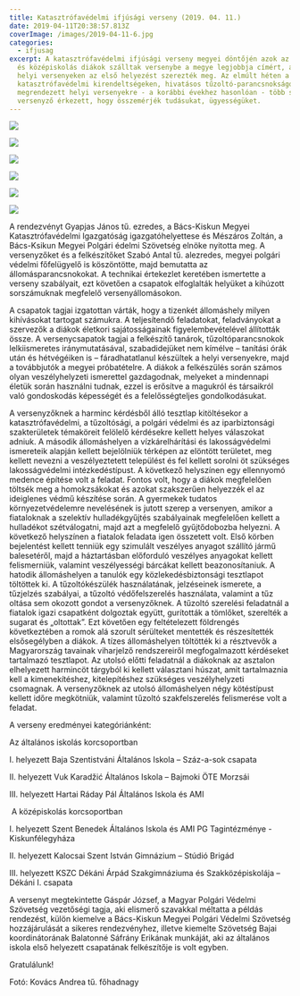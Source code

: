 ```yaml
---
title: Katasztrófavédelmi ifjúsági verseny (2019. 04. 11.)
date: 2019-04-11T20:38:57.813Z
coverImage: /images/2019-04-11-6.jpg
categories:
  - ifjusag
excerpt: A katasztrófavédelmi ifjúsági verseny megyei döntőjén azok az általános
  és középiskolás diákok szálltak versenybe a megye legjobbja címért, akik a
  helyi versenyeken az első helyezést szerezték meg. Az elmúlt héten a
  katasztrófavédelmi kirendeltségeken, hivatásos tűzoltó-parancsnokságokon
  megrendezett helyi versenyekre - a korábbi évekhez hasonlóan - több száz
  versenyző érkezett, hogy összemérjék tudásukat, ügyességüket.
---
```

![](/images/2019-04-11-6.jpg)

![](/images/2019-04-11-1.jpg)

![](/images/2019-04-11-2.jpg)

![](/images/2019-04-11-3.jpg)

![](/images/2019-04-11-4.jpg)

![](/images/2019-04-11-5.jpg)

A rendezvényt Gyapjas János tű. ezredes, a Bács-Kiskun Megyei Katasztrófavédelmi Igazgatóság igazgatóhelyettese és Mészáros Zoltán, a Bács-Ksikun Megyei Polgári édelmi Szövetség elnöke nyitotta meg. A versenyzőket és a felkészítőket Szabó Antal tű. alezredes, megyei polgári védelmi főfelügyelő is köszöntötte, majd bemutatta az állomásparancsnokokat. A technikai értekezlet keretében ismertette a verseny szabályait, ezt követően a csapatok elfoglalták helyüket a kihúzott sorszámuknak megfelelő versenyállomásokon.

A csapatok tagjai izgatottan várták, hogy a tizenkét állomáshely milyen kihívásokat tartogat számukra. A teljesítendő feladatokat, feladványokat a szervezők a diákok életkori sajátosságainak figyelembevételével állították össze. A versenycsapatok tagjai a felkészítő tanárok, tűzoltóparancsnokok lelkiismeretes iránymutatásával, szabadidejüket nem kímélve – tanítási órák után és hétvégéiken is – fáradhatatlanul készültek a helyi versenyekre, majd a továbbjutók a megyei próbatételre. A diákok a felkészülés során számos olyan veszélyhelyzeti ismerettel gazdagodnak, melyeket a mindennapi életük során használni tudnak, ezzel is erősítve a magukról és társaikról való gondoskodás képességét és a felelősségteljes gondolkodásukat.

A versenyzőknek a harminc kérdésből álló tesztlap kitöltésekor a katasztrófavédelmi, a tűzoltósági, a polgári védelmi és az iparbiztonsági szakterületek témaköreit felölelő kérdésekre kellett helyes válaszokat adniuk. A második állomáshelyen a vízkárelhárítási és lakosságvédelmi ismereteik alapján kellett bejelölniük térképen az elöntött területet, meg kellett nevezni a veszélyeztetett települést és fel kellett sorolni öt szükséges lakosságvédelmi intézkedéstípust. A következő helyszínen egy ellennyomó medence építése volt a feladat. Fontos volt, hogy a diákok megfelelően töltsék meg a homokzsákokat és azokat szakszerűen helyezzék el az ideiglenes védmű készítése során. A gyermekek tudatos környezetvédelemre nevelésének is jutott szerep a versenyen, amikor a fiataloknak a szelektív hulladékgyűjtés szabályainak megfelelően kellett a hulladékot szétválogatni, majd azt a megfelelő gyűjtődobozba helyezni. A következő helyszínen a fiatalok feladata igen összetett volt. Első körben bejelentést kellett tenniük egy szimulált veszélyes anyagot szállító jármű balesetéről, majd a háztartásban előforduló veszélyes anyagokat kellett felismerniük, valamint veszélyességi bárcákat kellett beazonosítaniuk. A hatodik állomáshelyen a tanulók egy közlekedésbiztonsági tesztlapot töltöttek ki. A tűzoltókészülék használatának, jelzéseinek ismerete, a tűzjelzés szabályai, a tűzoltó védőfelszerelés használata, valamint a tűz oltása sem okozott gondot a versenyzőknek. A tűzoltó szerelési feladatnál a fiatalok igazi csapatként dolgoztak együtt, gurították a tömlőket, szerelték a sugarat és „oltottak”. Ezt követően egy feltételezett földrengés következtében a romok alá szorult sérülteket mentették és részesítették elsősegélyben a diákok. A tízes állomáshelyen töltötték ki a résztvevők a Magyarország tavainak viharjelző rendszereiről megfogalmazott kérdéseket tartalmazó tesztlapot. Az utolsó előtti feladatnál a diákoknak az asztalon elhelyezett harmincöt tárgyból ki kellett választani húszat, amit tartalmaznia kell a kimenekítéshez, kitelepítéshez szükséges veszélyhelyzeti csomagnak. A versenyzőknek az utolsó állomáshelyen négy kötéstípust kellett időre megkötniük, valamint tűzoltó szakfelszerelés felismerése volt a feladat.

A verseny eredményei kategóriánként:

Az általános iskolás korcsoportban

I. helyezett Baja Szentistváni Általános Iskola – Száz-a-sok csapata

II. helyezett Vuk Karadžić Általános Iskola – Bajmoki ÖTE Morzsái

III. helyezett Hartai Ráday Pál Általános Iskola és AMI

 A középiskolás korcsoportban

I. helyezett Szent Benedek Általános Iskola és AMI PG Tagintézménye - Kiskunfélegyháza

II. helyezett Kalocsai Szent István Gimnázium – Stúdió Brigád

III. helyezett KSZC Dékáni Árpád Szakgimnáziuma és Szakközépiskolája – Dékáni I. csapata

A﻿ versenyt megtekintette Gáspár József, a Magyar Polgári Védelmi Szövetség vezetőségi tagja, aki elismerő szavakkal méltatta a példás rendezést, külön kiemelve a Bács-Kiskun Megyei Polgári Védelmi Szövetség hozzájárulását a sikeres rendezvényhez, illetve  kiemelte Szövetség Bajai koordinátorának Balatonné Sáfrány Erikának munkáját, aki az általános iskola első helyezett csapatának felkészítője is volt egyben.

Gratulálunk!

Fotó: Kovács Andrea tű. főhadnagy